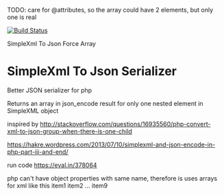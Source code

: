 TODO: care for @attributes, so the array could have 2 elements, but only one is real

[![Build Status](https://travis-ci.org/vitr/SimpleXmlToJsonSerializer.svg?branch=master)](https://travis-ci.org/vitr/SimpleXmlToJsonSerializer)

SimpleXml To Json Force Array

# SimpleXml To Json Serializer
Better JSON serializer for php

Returns an array in json_encode result for only one nested element in SimpleXML object

inspired by http://stackoverflow.com/questions/16935560/php-convert-xml-to-json-group-when-there-is-one-child

https://hakre.wordpress.com/2013/07/10/simplexml-and-json-encode-in-php-part-iii-and-end/

run code
https://eval.in/378064

php can't have object properties with same name, therefore is uses arrays for xml like this
<list>
  <node>item1</node>
  <node>item2</node>
  ...
  <node>item9</node>
</list>  
